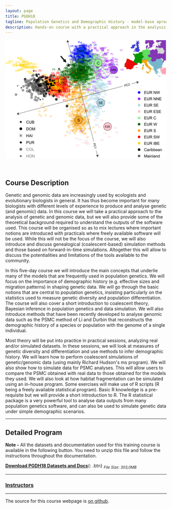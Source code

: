 ```yaml
---
layout: page
title: PGDH18 
tagline: Population Genetics and Demographic History - model-base aproaches
description: Hands-on course with a practical approach in the analysis of genetic and genomic data
---
```



![Sub-continental origin of European haplotypes derived from admixed genomes](./pages/images/PGDH18-entry_image.png)

<br/>

## Course Description

Genetic and genomic data are increasingly used by ecologists and evolutionary biologists in general. It has thus become important for many biologists with different levels of experience to produce and analyse genetic (and genomic) data. In this course we will take a practical approach to the analysis of genetic and genomic data, but we will also provide some of the theoretical background required to understand the outputs of the software used. This course will be organised so as to mix lectures where important notions are introduced with practicals where freely available software will be used. While this will not be the focus of the course, we will also introduce and discuss genealogical (coalescent-based) simulation methods and those based on forward-in-time simulations. Altogether this will allow to discuss the potentialities and limitations of the tools available to the community.

In this five-day course we will introduce the main concepts that underlie many of the models that are frequently used in population genetics. We will focus on the importance of demographic history (e.g. effective sizes and migration patterns) in shaping genetic data. We will go through the basic notions that are central to population genetics, insisting particularly on the statistics used to measure genetic diversity and population differentiation. The course will also cover a short introduction to coalescent theory, Bayesian inference in population genetics and data simulation. We will also introduce methods that have been recently developed to analyse genomic data such as the PSMC method of Li and Durbin that reconstructs the demographic history of a species or population with the genome of a single individual.

Most theory will be put into practice in practical sessions, analyzing real and/or simulated datasets. In these sessions, we will look at measures of genetic diversity and differentiation and use methods to infer demographic history. We will learn how to perform coalescent simulations of genetic/genomic data (using mainly Richard Hudson's ms program). We will also show how to simulate data for PSMC analyses. This will allow users to compare the PSMC obtained with real data to those obtained for the models they used. We will also look at how habitat fragmentation can be simulated using an in-house program. Some exercises will make use of R scripts (R being a freely available statistical program). Basic R knowledge is a pre-requisite but we will provide a short introduction to R. The R statistical package is a very powerful tool to analyse data outputs from many population genetics software, and can also be used to simulate genetic data under simple demographic scenarios. 

---

## Detailed Program

**Note -** All the datasets and documentation used for this training course is available in the following button. You need to unzip this file and follow the instructions throughout the documentation.

[**Download PGDH18 Datasets and Docs**](https://github.com/maccardoso/PGDH18/archive/data.zip){: .btn} <sub><i>File Size: 303,0MB</i></sub>

---
### [Instructors](pages/instructors.md)
---

The source for this course webpage is [on github](https://github.com/GTPB/PGH18).
